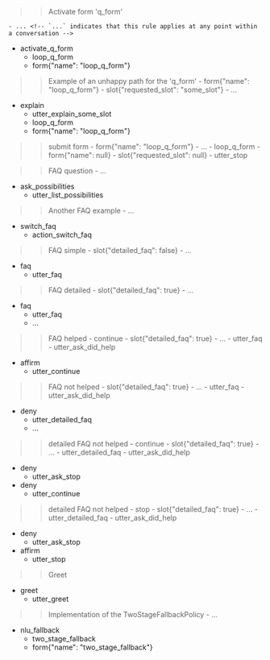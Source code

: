 <!-- each story starting with `>>` will be perceived as independent rule -->

>> Activate form 'q_form'
<!-- required slots for q_form are listed in the domain. -->
    - ... <!-- `...` indicates that this rule applies at any point within a conversation -->
* activate_q_form  <!-- like request_restaurant -->
    - loop_q_form  <!-- Activate and run form -->
    - form{"name": "loop_q_form"}


>> Example of an unhappy path for the 'q_form'
    - form{"name": "loop_q_form"} <!-- condition that form is active-->
    - slot{"requested_slot": "some_slot"}  <!-- some condition -->
    - ...
* explain                          <!-- can be anything -->
    - utter_explain_some_slot
    - loop_q_form
    - form{"name": "loop_q_form"}


>> submit form
    - form{"name": "loop_q_form"} <!-- condition that form is active-->
    - ...
    - loop_q_form <!-- condition that form is active -->
    - form{"name": null}
    - slot{"requested_slot": null}
    - utter_stop  <!-- can be any action -->


>> FAQ question
    - ...
* ask_possibilities
    - utter_list_possibilities


>> Another FAQ example
    - ...
* switch_faq
    - action_switch_faq


>> FAQ simple
    - slot{"detailed_faq": false}
    - ... <!-- indicator that there might be a story before hand -->
* faq
    - utter_faq
<!-- no ... means predict action_listen here -->


>> FAQ detailed
    - slot{"detailed_faq": true}
    - ...
* faq
    - utter_faq
    - ... <!-- don't predict action_listen by the rule -->


>> FAQ helped - continue
    - slot{"detailed_faq": true}
    - ...  <!-- putting actions before ... shouldn't be allowed -->
    - utter_faq
    - utter_ask_did_help  <!--problem: it will learn that after utter_faq goes utter_ask_did_help -->
* affirm
    - utter_continue


>> FAQ not helped
    - slot{"detailed_faq": true}
    - ...
    - utter_faq
    - utter_ask_did_help
* deny
    - utter_detailed_faq
    - ...  <!-- indicator that the story is continued, no action_listen -->
 

>> detailed FAQ not helped - continue
    - slot{"detailed_faq": true}
    - ...
    - utter_detailed_faq
    - utter_ask_did_help
* deny
    - utter_ask_stop
* deny
    - utter_continue


>> detailed FAQ not helped - stop
    - slot{"detailed_faq": true}
    - ...
    - utter_detailed_faq
    - utter_ask_did_help
* deny
    - utter_ask_stop
* affirm
    - utter_stop


>> Greet
<!-- lack of ... is story start indicator condition -->
* greet
    - utter_greet


>> Implementation of the TwoStageFallbackPolicy
    - ...
* nlu_fallback  <!-- like request_restaurant -->
    - two_stage_fallback  <!-- Activate and run form -->
    - form{"name": "two_stage_fallback"}